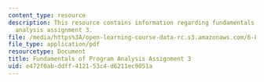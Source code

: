 ```yaml
---
content_type: resource
description: This resource contains information regarding fundamentals of program
  analysis assignment 3.
file: /media/https%3A/open-learning-course-data-rc.s3.amazonaws.com/6-820-fundamentals-of-program-analysis-fall-2015/e472f0abddff412153c4d6211ec9051a_MIT6_820F15_ps3.pdf
file_type: application/pdf
resourcetype: Document
title: Fundamentals of Program Analysis Assignment 3
uid: e472f0ab-ddff-4121-53c4-d6211ec9051a
---
```

